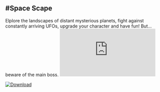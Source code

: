 #Space Scape
---
Elplore the landscapes of distant mysterious planets, fight against constantly arriving UFOs, upgrade your character and have fun! But... beware of the main boss.
![Скриншот 1](https://github.com/kuragaa/Pacman_Console/blob/main/screens/win.txt)


[![Download](https://img.shields.io/badge/download-game-green.svg)](https://github.com/kuragaa/Pacman_Console/releases/download/v1.0.0/setup.py)
